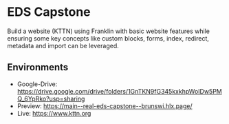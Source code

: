# EDS Capstone
Build a website (KTTN) using Franklin with basic website features while ensuring some key concepts like custom blocks, forms, index, redirect, metadata and import can be leveraged.

## Environments
- Google-Drive: https://drive.google.com/drive/folders/1GnTKN9fG345kxkhpWoIDw5PMQ_6YpRko?usp=sharing
- Preview: https://main--real-eds-capstone--brunswi.hlx.page/
- Live: https://www.kttn.org
